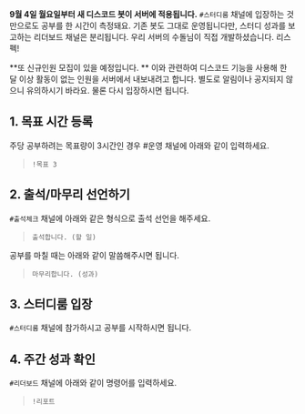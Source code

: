 **9월 4일 월요일부터 새 디스코드 봇이 서버에 적용됩니다.** `#스터디룸` 채널에 입장하는 것만으로도 공부를 한 시간이 측정돼요. 기존 봇도 그대로 운영됩니다만, 스터디 성과를 보고하는 리더보드 채널은 분리됩니다. 우리 서버의 수돌님이 직접 개발하셨습니다. 리스펙!

**또 신규인원 모집이 있을 예정입니다. ** 이와 관련하여 디스코드 기능을 사용해 한 달 이상 활동이 없는 인원을 서버에서 내보내려고 합니다. 별도로 알림이나 공지되지 않으니 유의하시기 바라요. 물론 다시 입장하시면 됩니다.


## 1. 목표 시간 등록

주당 공부하려는 목표량이 3시간인 경우 #운영 채널에 아래와 같이 입력하세요.

> `!목표 3`

## 2. 출석/마무리 선언하기

`#출석체크` 채널에 아래와 같은 형식으로 출석 선언을 해주세요.

> `출석합니다. (할 일)`

공부를 마칠 때는 아래와 같이 말씀해주시면 됩니다.

> `마무리합니다. (성과)`

## 3. 스터디룸 입장

`#스터디룸` 채널에 참가하시고 공부를 시작하시면 됩니다.

## 4. 주간 성과 확인

`#리더보드` 채널에 아래와 같이 명령어를 입력하세요.

> `!리포트`